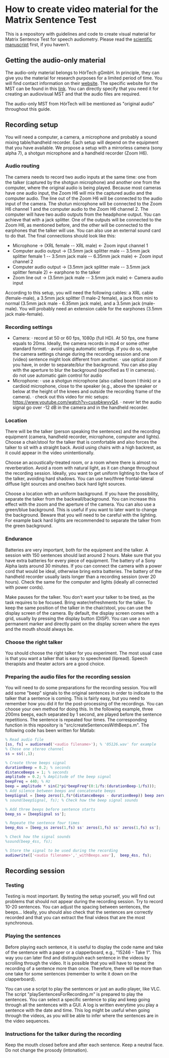 # How to create video material for the Matrix Sentence Test
This is a repository with guidelines and code to create visual material for Matrix Sentence Test for speech audiometry. Please read the [scientific manuscript](https://arxiv.org/abs/1912.04700) first, if you haven't.

## Getting the audio-only material
The audio-only material belongs to HörTech gGmbH. In principle, they can give you the material for research purposes for a limited period of time. You will find contact information on their [website](https://www.hoertech.de/en). The specific website for the MST can be found in this [link](https://www.hoertech.de/en/devices/intma.html). You can directly specify that you need it for creating an audiovisual MST and that the audio files are required.

The audio-only MST from HörTech will be mentioned as "original audio" throughout this guide.

## Recording setup
You will need a computer, a camera, a microphone and probably a sound mixing table/handheld recorder. Each setup will depend on the equipment that you have available. We propose a setup with a mirrorless camera (sony alpha 7), a shotgun microphone and a handheld recorder (Zoom H6).

### Audio routing
The camera needs to record two audio inputs at the same time: one from the talker (captured by the shotgun microphone) and another one from the computer, where the original audio is being played. Because most cameras have one audio input, the Zoom H6 will mix the captured audio and the computer audio. The line out of the Zoom H6 will be connected to the audio input of the camera. The shotun microphone will be connected to the Zoom H6 channel 1 and the computer audio to the Zoom H6 channel 2. The computer will have two audio outputs from the headphone output. You can achieve that with a jack splitter. One of the outputs will be connected to the Zoom H6, as mentioned before, and the other will be connected to the earphones that the talker will use. You can also use an external sound card to do that. The final connections should look like this:
- Microphone -> (XRL female -- XRL male) <- Zoom input channel 1
- Computer audio output -> (3.5mm jack splitter male -- 3.5mm jack splitter female 1 -- 3.5mm jack male -- 6.35mm jack male) <- Zoom input channel 2
- Computer audio output -> (3.5mm jack splitter male -- 3.5mm jack splitter female 2) <- earphone to the talker
- Zoom line out -> (3.5mm jack male -- 3.5mm jack male) <- Camera audio input

According to this setup, you will need the following cables: a XRL cable (female-male), a 3.5mm jack splitter (1 male-2 female), a jack from mini to normal (3.5mm jack male - 6.35mm jack male), and a 3.5mm jack (male-male). You will probably need an extension cable for the earphones (3.5mm jack male-female).

### Recording settings
- Camera:
   · record at 50 or 60 fps, 1080p (full HD). At 50 fps, one frame equals to 20ms. Ideally, the camera records in mp4 or some other standard format.
   · avoid using automatic settings. If you do so, maybe the camera settings change during the recording session and one (video) sentence might look different from another.
   · use optical zoom if you have, in order to separate/blur the background. You can also play with the aperture to blur the background (specified as f/<number> in cameras).
   · do not use automatic gain control for audio
- Microphone:
  · use a shotgun microphone (also called boom I think) or a cardioid microphone, close to the speaker (e.g., above the speaker or below at the height of the knees and outside the recording frame of the camera).
  · check out this video for mic setups: https://www.youtube.com/watch?v=cusxbkwyvQ4.
  · never let the audio signal go over -12 dB in the camera and in the handheld recorder.

### Location
There will be the talker (person speaking the sentences) and the recording equipment (camera, handheld recorder, microphone, computer and lights). Choose a chair/stool for the talker that is comfortable and also forces the talker to sit with a straight back. Avoid using chairs with a high backrest, as it could appear in the video unintentionally.

Choose an acoustically-treated room, or a room where there is almost no reverberation. Avoid a room with natural light, as it can change throughout the recording session. Ideally, you want to get uniform lighting to the face of the talker, avoiding hard shadows. You can use two/three frontal-lateral diffuse light sources and one/two back hard light sources.

Choose a location with an uniform background. If you have the possibility, separate the talker from the backwall/background. You can increase this effect with the zoom and the aperture of the camera. You can also use a green/blue background. This is useful if you want to later want to change the background. Beware that you will need to be careful with the lighting. For example back hard lights are recommended to separate the talker from the green background.

### Endurance
Batteries are very important, both for the equipment and the talker. A session with 150 sentences should last around 2 hours. Make sure that you have extra batteries for every piece of equipment. The battery of a Sony Alpha lasts around 30 minutes. If you can connect the camera with a power cord that would be ideal, otherwise bring extra batteries. The battery of the handheld recorder usually lasts longer than a recording session (over 20 hours). Check the same for the computer and lights (ideally all connected with power cords).

Make pauses for the talker. You don't want your talker to be tired, as the task requires to be focused. Bring water/refreshments for the talker. To keep the same position of the talker in the chair/stool, you can use the display screen of the camera. By default, the display screen comes with a grid, usually by pressing the display button (DISP). You can use a non permanent marker and directly paint on the display screen where the eyes and the mouth should always be.

### Choose the right talker
You should choose the right talker for you experiment. The most usual case is that you want a talker that is easy to speechread (lipread). Speech therapists and theater actors are a good choice.

### Preparing the audio files for the recording session
You will need to do some preparations for the recording session. You will add some "beep" signals to the original sentences in order to indicate to the talker that a sentence is coming. This is fairly easy, but you need to remember how you did it for the post-processing of the recordings. You can choose your own method for doing this. In the following example, three 200ms beeps, each separated by 1 second, are played before the sentence repetitions. The sentence is repeated four times. The corresponding function in this repository is "src/createSentencesWithBeeps.m". The following code has been written for Matlab:
```MATLAB
% Read audio file
[ss, fs] = audioread('<audio filename>'); % '05126.wav' for example
% Chose one stereo channel
ss = ss(:,1);

% Create three beeps signal
durationBeep = 0.2; % seconds
distanceBeeps = 1; % seconds
amplitude = 0.2; % Amplitude of the beep signal
beepFreq = 440; % Hz
beep = amplitude * sin(2*pi*beepFreq*(0:1/fs:(durationBeep-1/fs)));
% Add silence between beeps and concatenate beeps
beepSignal = [beep zeros(1,fs*(distanceBeeps - durationBeep)) beep zeros(1,fs*(distanceBeeps - durationBeep)) beep zeros(1,fs*(distanceBeeps - durationBeep))];
% sound(beepSignal, fs); % Check how the beep signal sounds

% Add three beeps before sentence starts
beep_ss = [beepSignal ss'];

% Repeate the sentence four times
beep_4ss = [beep_ss zeros(1,fs) ss' zeros(1,fs) ss' zeros(1,fs) ss'];

% Check how the signal sounds
%sound(beep_4ss, fs);

% Store the signal to be used during the recording
audiowrite(['<audio filename>','_withBeeps.wav'],  beep_4ss, fs);

```

## Recording session

### Testing
Testing is most important. By testing the setup yourself, you will find out problems that should not appear during the recording session. Try to record 10-20 sentences. You can adjust the spacing between sentences, the beeps... Ideally, you should also check that the sentences are correctly recorded and that you can extract the final videos that are the most synchronous.

### Playing the sentences
Before playing each sentence, it is useful to display the code name and take of the sentence with a paper or a clapperboard, e.g., "15246 - Take 1". This way you can later find and distinguish each sentence in the videos by scrolling through the video. It is possible that you will have to repeat the recording of a sentence more than once. Therefore, there will be more than one take for some sentences (remember to write it down on the clapperboard).

You can use a script to play the sentences or just an audio player, like VLC. The script "playSentencesForRecording.m" is prepared to play the sentences. You can select a specific sentence to play and keep going through all the sentences with a GUI. A log is written everytime you play a sentence with the date and time. This log might be useful when going through the videos, as you will be able to infer where the sentences are in the video sequences.

### Instructions for the talker during the recording
Keep the mouth closed before and after each sentence. Keep a neutral face. Do not change the prosody (intonation).
